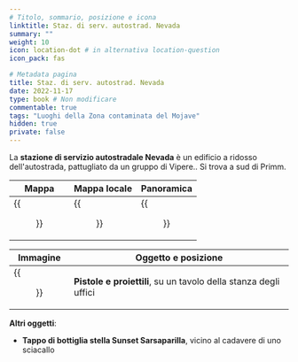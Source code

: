 ```yaml
---
# Titolo, sommario, posizione e icona
linktitle: Staz. di serv. autostrad. Nevada
summary: ""
weight: 10
icon: location-dot # in alternativa location-question
icon_pack: fas

# Metadata pagina
title: Staz. di serv. autostrad. Nevada
date: 2022-11-17
type: book # Non modificare
commentable: true
tags: "Luoghi della Zona contaminata del Mojave"
hidden: true
private: false
---
```


<div class="fnv">

La **stazione di servizio autostradale Nevada** è un edificio a ridosso dell'autostrada, pattugliato da un gruppo di Vipere.. Si trova a sud di Primm.

| Mappa | Mappa locale | Panoramica |
| ----- | ------------ | ---------- |
|  {{<figure src="fnv/Nevada_Highway_Patrol_Station_loc.webp">}}     |   {{<figure src="fnv/Nevada_Highway_Patrol_station_local_map.webp">}}           |    {{<figure src="fnv/NH_Patrol_Station.webp">}}        | 

| Immagine | Oggetto e posizione |
| -------- | ------------------- |
|  {{<figure src="fnv/Guns_and_Bullets_NHP_station.webp">}}        | **Pistole e proiettili**, su un tavolo  della stanza degli uffici                   |

**Altri oggetti**:
- **Tappo di bottiglia stella Sunset Sarsaparilla**, vicino al cadavere di uno sciacallo

</div>


